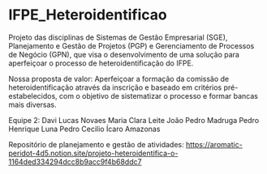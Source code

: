 # IFPE_Heteroidentificao

Projeto das disciplinas de Sistemas de Gestão Empresarial (SGE), Planejamento e Gestão de Projetos (PGP) e Gerenciamento de Processos de Negócio (GPN), que visa o desenvolvimento de uma solução para aperfeiçoar o processo de heteroidentificação do IFPE.

Nossa proposta de valor: Aperfeiçoar a formação da comissão de heteroidentificação através da inscrição e baseado em critérios pré-estabelecidos, com o objetivo de sistematizar o processo e formar bancas mais diversas.

Equipe 2:
Davi Lucas Novaes
Maria Clara Leite
João Pedro Madruga
Pedro Henrique Luna 
Pedro Cecilio
Ícaro Amazonas 

 Repositório de planejamento e gestão de atividades: https://aromatic-peridot-4d5.notion.site/projeto-heteroidentifica-o-1164ded334294dcc8b9acc9f4b68ddc7
